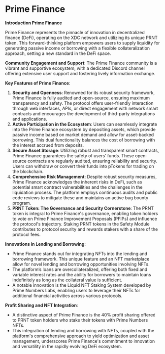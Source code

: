 # Prime Finance

**Introduction Prime Finance**

Prime Finance represents the pinnacle of innovation in decentralized finance (DeFi), operating on the XDC network and utilizing its unique PRNT token. This forward-thinking platform empowers users to supply liquidity for generating passive income or borrowing with a flexible collateralization approach, setting a new standard in the DeFi space.

**Community Engagement and Support**: The Prime Finance community is a vibrant and supportive ecosystem, with a dedicated Discord channel offering extensive user support and fostering lively information exchange.

**Key Features of Prime Finance**:

1. **Security and Openness**: Renowned for its robust security framework, Prime Finance is fully audited and open-source, ensuring maximum transparency and safety. The protocol offers user-friendly interaction through web interfaces, APIs, or direct engagement with network smart contracts and encourages the development of third-party integrations and applications.
2. **Active Participation in the Ecosystem**: Users can seamlessly integrate into the Prime Finance ecosystem by depositing assets, which provide passive income based on market demand and allow for asset-backed borrowing. This dual functionality balances the cost of borrowing with the interest accrued from deposits.
3. **Secure Asset Storage**: Utilizing robust and transparent smart contracts, Prime Finance guarantees the safety of users’ funds. These open-source contracts are regularly audited, ensuring reliability and security. Users can withdraw or convert their funds into pTokens for trading on the blockchain.
4. **Comprehensive Risk Management**: Despite robust security measures, Prime Finance acknowledges the inherent risks in DeFi, such as potential smart contract vulnerabilities and the challenges in the liquidation process. The platform employs continuous audits and public code reviews to mitigate these and maintains an active bug bounty program.
5. **PRNT Token: The Governance and Security Cornerstone**: The PRNT token is integral to Prime Finance's governance, enabling token holders to vote on Prime Finance Improvement Proposals (PFIPs) and influence the protocol's trajectory. Staking PRNT tokens in the Safety Module contributes to protocol security and rewards stakers with a share of the protocol fees.

**Innovations in Lending and Borrowing**:

* Prime Finance stands out for integrating NFTs into the lending and borrowing framework. This unique feature and an NFT marketplace allow for novel lending and borrowing opportunities involving NFTs.
* The platform’s loans are overcollateralized, offering both fixed and variable interest rates and the ability for borrowers to maintain loans indefinitely as long as the collateral value is sufficient.
* A notable innovation is the Liquid NFT Staking System developed by Prime Numbers Labs, enabling users to leverage their NFTs for additional financial activities across various protocols.

**Profit Sharing and NFT Integration**:

* A distinctive aspect of Prime Finance is the 40% profit sharing offered to PRNT token holders who stake their tokens with Prime Numbers NFTs.
* This integration of lending and borrowing with NFTs, coupled with the platform's comprehensive approach to yield optimization and asset management, underscores Prime Finance's commitment to innovation and versatility in the rapidly evolving DeFi ecosystem.
